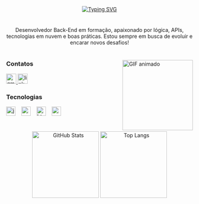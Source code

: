 <div align="center">
  <a href="https://git.io/typing-svg">
    <img src="https://readme-typing-svg.demolab.com?font=Fira+Code&pause=1000&random=false&width=435&lines=Seja+bem+vindo!+Welcome!+Bienvenido!;Desenvolvedor+Back-end;MBTI%3A+INFP;Linguagens+e+Tecnologias%E2%AC%87" alt="Typing SVG">
  </a>
</div>

#

<p align="center">Desenvolvedor Back-End em formação, apaixonado por lógica, APIs, tecnologias em nuvem e boas práticas. Estou sempre em busca de evoluir e encarar novos desafios!</p>

#

<img align="right" alt="GIF animado" height="190px" src="https://camo.githubusercontent.com/f110d81f681e9003ba1d289df38ab63e4e25854c6d9af7d406ebb742406048fc/68747470733a2f2f692e70696e696d672e636f6d2f6f726967696e616c732f66622f63362f66332f66626336663331626433623834313539343730623937336163613765306639372e676966" />

<h3 align="left">Contatos</h3>

<div align="left">
  <a href="mailto:dev.luislima@gmail.com" target="_blank"> 
    <img src="https://img.shields.io/badge/Gmail-D14836?style=for-the-badge&logo=gmail&logoColor=white" height="27" alt="gmail logo" />
  </a>
  <a href="https://www.linkedin.com/in/luisv-lima/" target="_blank"> 
    <img src="https://img.shields.io/badge/linkedin-%230077B5.svg?style=for-the-badge&logo=linkedin&logoColor=white" height="27" alt="linkedin logo" />
  </a>
</div>

<h3 align="left">Tecnologias </h3>

<div align="left">
  <img src="https://cdn.jsdelivr.net/gh/devicons/devicon/icons/javascript/javascript-original.svg" height="25" alt="javascript logo" />
  <img width="8" />
  <img src="https://cdn.jsdelivr.net/gh/devicons/devicon/icons/go/go-original.svg" height="25" alt="go logo" />
  <img width="8" />
  <img src="https://cdn.jsdelivr.net/gh/devicons/devicon/icons/html5/html5-original.svg" height="25" alt="html5 logo" />
  <img width="8" />
  <img src="https://cdn.jsdelivr.net/gh/devicons/devicon/icons/css3/css3-original.svg" height="25" alt="css3 logo" />
</div>

#
<div align="center">
  <img height="180em" src="https://github-readme-stats.vercel.app/api?username=luisv-lima&hide=issues&show_icons=true&title_color=61dafb&text_color=FFFFFF&icon_color=61dafb&bg_color=20232a" alt="GitHub Stats" />
  <img height="180em" src="https://github-readme-stats.vercel.app/api/top-langs/?username=luisv-lima&layout=compact&title_color=61dafb&text_color=FFFFFF&icon_color=61dafb&bg_color=20232a" alt="Top Langs" />
</div>


